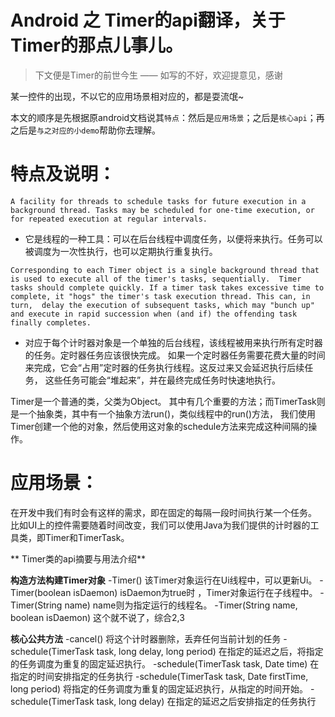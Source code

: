 # Android 之 Timer的api翻译，关于Timer的那点儿事儿。


>下文便是Timer的前世今生 —— 如写的不好，欢迎提意见，感谢

某一控件的出现，不以它的应用场景相对应的，都是耍流氓~

本文的顺序是先根据原android文档说其`特点`：然后是`应用场景`；之后是`核心api`；再之后是`与之对应的小demo`帮助你去理解。

# 特点及说明：
`A facility for threads to schedule tasks for future execution in a background thread. Tasks may be scheduled for one-time execution,
 or for repeated execution at regular intervals.`
 - 它是线程的一种工具：可以在后台线程中调度任务，以便将来执行。任务可以被调度为一次性执行，也可以定期执行重复执行。
 
 `Corresponding to each Timer object is a single background thread that is used to execute all of the timer's tasks, sequentially. 
 Timer tasks should complete quickly. If a timer task takes excessive time to complete, it "hogs" the timer's task execution thread. This can, in turn, 
 delay the execution of subsequent tasks, which may "bunch up" and execute in rapid succession when (and if) the offending task finally completes.`

- 对应于每个计时器对象是一个单独的后台线程，该线程被用来执行所有定时器的任务。定时器任务应该很快完成。
如果一个定时器任务需要花费大量的时间来完成，它会“占用”定时器的任务执行线程。这反过来又会延迟执行后续任务，
这些任务可能会“堆起来”，并在最终完成任务时快速地执行。

Timer是一个普通的类，父类为Object。 其中有几个重要的方法；而TimerTask则是一个抽象类，其中有一个抽象方法run()，类似线程中的run()方法，
我们使用Timer创建一个他的对象，然后使用这对象的schedule方法来完成这种间隔的操作。

# 应用场景：
在开发中我们有时会有这样的需求，即在固定的每隔一段时间执行某一个任务。
比如UI上的控件需要随着时间改变，我们可以使用Java为我们提供的计时器的工具类，即Timer和TimerTask。

** Timer类的api摘要与用法介绍**

**构造方法构建Timer对象**
-Timer()	该Timer对象运行在Ui线程中，可以更新Ui。
-Timer(boolean isDaemon)   isDaemon为true时 ，Timer对象运行在子线程中。
-Timer(String name)		   name则为指定运行的线程名。
-Timer(String name, boolean isDaemon) 这个就不说了，综合2,3

**核心公共方法**
-cancel()	    将这个计时器删除，丢弃任何当前计划的任务
-schedule(TimerTask task, long delay, long period)    在指定的延迟之后，将指定的任务调度为重复的固定延迟执行。
-schedule(TimerTask task, Date time)		   在指定的时间安排指定的任务执行
-schedule(TimerTask task, Date firstTime, long period)   将指定的任务调度为重复的固定延迟执行，从指定的时间开始。
-schedule(TimerTask task, long delay)     在指定的延迟之后安排指定的任务执行


